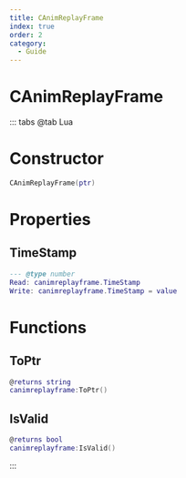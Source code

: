```yaml
---
title: CAnimReplayFrame
index: true
order: 2
category:
  - Guide
---
```


# CAnimReplayFrame

::: tabs
@tab Lua
# Constructor
```lua
CAnimReplayFrame(ptr)
```
# Properties
## TimeStamp 
```lua
--- @type number
Read: canimreplayframe.TimeStamp
Write: canimreplayframe.TimeStamp = value
```
# Functions
## ToPtr
```lua
@returns string
canimreplayframe:ToPtr()
```
## IsValid
```lua
@returns bool
canimreplayframe:IsValid()
```

:::
